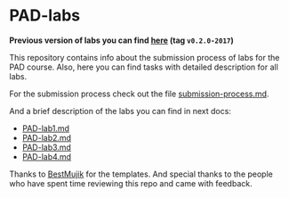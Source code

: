 # PAD-labs

**Previous version of labs you can find [here](https://github.com/Alexx-G/PAD-labs/tree/v0.2.0-2017) (tag `v0.2.0-2017`)**

This repository contains info about the submission process of labs for the PAD course.
Also, here you can find tasks with detailed description for all labs.

For the submission process check out the file [submission-process.md](submission-process.md).

And a brief description of the labs you can find in next docs:
- [PAD-lab1.md](PAD-lab1.md)
- [PAD-lab2.md](PAD-lab2.md)
- [PAD-lab3.md](PAD-lab3.md)
- [PAD-lab4.md](PAD-lab4.md)


Thanks to [BestMujik](https://github.com/BestMujik/) for the templates.
And special thanks to the people who have spent time reviewing this repo and came with feedback.
